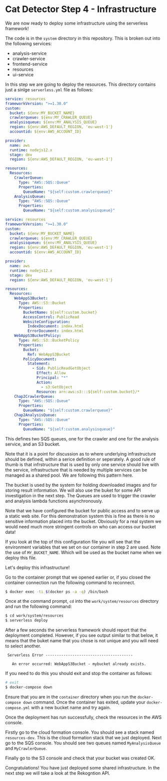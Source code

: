 # Cat Detector Step 4 - Infrastructure
We are now ready to deploy some infrastructure using the serverless framework!

The code is in the `system` directory in this repository. This is broken out into the following services:

* analysis-service
* crawler-service
* frontend-service
* resources
* ui-service

In this step we are going to deploy the resources. This directory contains just a sinlge `serverless.yml` file as follows:

```yaml
service: resources
frameworkVersion: ">=1.30.0"
custom:
  bucket: ${env:MY_BUCKET_NAME}
  crawlerqueue: ${env:MY_CRAWLER_QUEUE}
  analysisqueue: ${env:MY_ANALYSIS_QUEUE}
  region: ${env:AWS_DEFAULT_REGION, 'eu-west-1'}
  accountid: ${env:AWS_ACCOUNT_ID}

provider:
  name: aws
  runtime: nodejs12.x
  stage: dev
  region: ${env:AWS_DEFAULT_REGION, 'eu-west-1'}

resources:
  Resources:
    CrawlerQueue:
      Type: "AWS::SQS::Queue"
      Properties:
        QueueName: "${self:custom.crawlerqueue}"
    AnalysisQueue:
      Type: "AWS::SQS::Queue"
      Properties:
        QueueName: "${self:custom.analysisqueue}"

service: resources
frameworkVersion: ">=1.30.0"
custom:
  bucket: ${env:MY_BUCKET_NAME}
  crawlerqueue: ${env:MY_CRAWLER_QUEUE}
  analysisqueue: ${env:MY_ANALYSIS_QUEUE}
  region: ${env:AWS_DEFAULT_REGION, 'eu-west-1'}
  accountid: ${env:AWS_ACCOUNT_ID}

provider:
  name: aws
  runtime: nodejs12.x
  stage: dev
  region: ${env:AWS_DEFAULT_REGION, 'eu-west-1'}

resources:
  Resources:
    WebAppS3Bucket:
      Type: AWS::S3::Bucket
      Properties:
        BucketName: ${self:custom.bucket}
        AccessControl: PublicRead
        WebsiteConfiguration:
          IndexDocument: index.html
          ErrorDocument: index.html
    WebAppS3BucketPolicy:
      Type: AWS::S3::BucketPolicy
      Properties:
        Bucket:
          Ref: WebAppS3Bucket
        PolicyDocument:
          Statement:
            - Sid: PublicReadGetObject
              Effect: Allow
              Principal: "*"
              Action:
                - s3:GetObject
              Resource: arn:aws:s3:::${self:custom.bucket}/*
    Chap2CrawlerQueue:
      Type: "AWS::SQS::Queue"
      Properties:
        QueueName: "${self:custom.crawlerqueue}"
    Chap2AnalysisQueue:
      Type: "AWS::SQS::Queue"
      Properties:
        QueueName: "${self:custom.analysisqueue}"
```

This defines two SQS queues, one for the crawler and one for the analysis service, and an S3 bucket.

Note that it is a point for discussion as to where underlying infrastructure should be defined, within a serice definition or seperately. A good rule of thumb is that infrstructure that is used by only one service should live with the service, infrastructure that is needed by multiple services can be managed as a shared pool. We are following this pattern here.

The bucket is used by the system for holding downloaded images and for storing result information. We will also use the buket for some API investigation in the next step. The Queues are used to trigger the crawler and analysis lambda functions asynchronously.

Note that we have configured the bucket for public access and to serve up a static web site. For this demonstration system this is fine as there is no sensitive information placed into the bucket. Obviously for a real system we would need much more stringent controls on who can access our bucket data!

If you look at the top of this configuration file you will see that the environment variables that we set on our container in step 2 are used. Note the use of `MY_BUCKET_NAME`. Which will be used as the bucket name when we deploy this file.

Let's deploy this infrastructure!

Go to the container prompt that we opened earlier or, if you closed the container connection run the following command to reconnect.

```sh
$ docker exec -ti $(docker ps -a -q) /bin/bash
```

Once at the command prompt, `cd` into the `work/system/resources` directory and run the following command:

```sh
$ cd work/system/resources
$ serverless deploy
```

After a few seconds the serverless framework should report that the deployment completed. However, if you see output similar to that below, it means that the buket name that you chose is not unique and you will need to select another.

```
 Serverless Error ---------------------------------------
 
   An error occurred: WebAppS3Bucket - mybucket already exists.
```

If you need to do this you should exit and stop the container as follows:

```sh
# exit
$ docker-compose down
```

Ensure that you are in the `container` directory when you run the `docker-compose down` command. Once the container has exited, update your `docker-compose.yml` with a new bucket name and try again.

Once the deployment has run successfully, check the resources in the AWS console.

Firstly go to the cloud formation console. You should see a stack named `resources-dev`. This is the cloud formation stack that we just deployed. Next go to the SQS console. You should see two queues named `MyAnalysisQueue` and `MyCrawlerQueue`.

Finally go to the S3 console and check that your bucket was created OK.

Congratulations! You have just deployed some shared infrastructure. In the next step we will take a look at the Rekogntion API.

